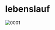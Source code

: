 # lebenslauf
![0001](https://user-images.githubusercontent.com/27078712/34074129-f480831a-e2a8-11e7-92fc-4736a86adcb7.jpg)
